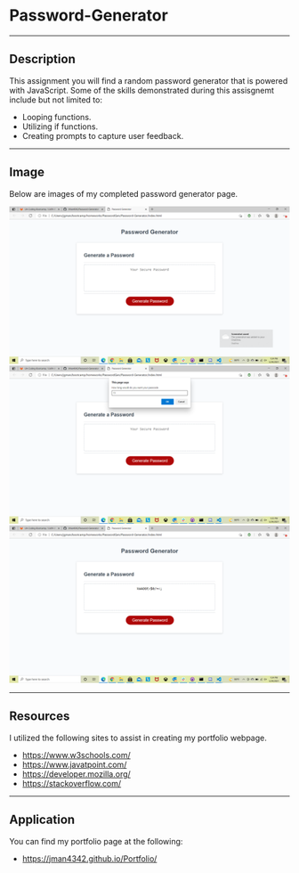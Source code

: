 # Password-Generator
---

## Description

This assignment you will find a random password generator that is powered with JavaScript.  Some of the skills demonstrated during this assisgnemt include but not limited to:
* Looping functions.
* Utilizing if functions.
* Creating prompts to capture user feedback.

---

## Image

Below are images of my completed password generator page.

![Password generator start](./images/passGen_start.png)
![Password generator prompt](./images/passGen_prompt.png)
![Password generator final](./images/passGen_final.png)


---

## Resources

I utilized the following sites to assist in creating my portfolio webpage.
* https://www.w3schools.com/
* https://www.javatpoint.com/
* https://developer.mozilla.org/
* https://stackoverflow.com/

---

## Application

You can find my portfolio page at the following:

* https://jman4342.github.io/Portfolio/
